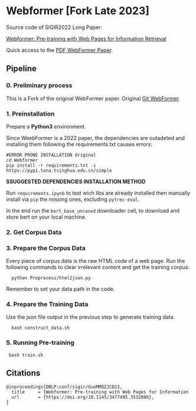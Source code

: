 # Webformer [Fork Late 2023]
Source code of SIGIR2022 Long Paper:

[Webformer: Pre-training with Web Pages for Information Retrieval](https://dl.acm.org/doi/abs/10.1145/3477495.3532086)

Quick access to the [PDF WebFormer Paper](https://wqfcr.github.io/publications/WebFormer.pdf).

## Pipeline

### 0. Preliminary process

This is a Fork of the original WebFormer paper.  Original [ Git WebFormer](https://github.com/xrr233/Webformer.git).

### 1. Preinstallation

Prepare a **Python3** environment.

Since WeebFormer is a 2022 paper, the dependencies are outadeted and installing them following the requirements.txt causes errors:

```
#ERROR PRONE INSTALLATION Original
cd Webformer
pip install -r requirements.txt -i https://pypi.tuna.tsinghua.edu.cn/simple
```

**SSUGGESTED DEPENDENCIES INSTALLATION METHOD**

Run `requirements.ipynb` to test wich libs are already installed then manually install via `pip` the missing ones, excluding `pytrec-eval`. 

In the end run the `bert_base_uncased` downloader cell, to download and store bert on your local machine.


### 2. Get Corpus Data



### 3. Prepare the Corpus Data
Every piece of corpus data is the raw HTML code of a web page.
Run the following commands to clear irrelevant content and get the training corpus:
```
  python Preprocess/html2json.py 
```
Remember to set your data path in the code.

### 4. Prepare the Training Data
Use the json file output in the previous step to generate training data.
```
  bash construct_data.sh
```

### 5. Running Pre-training

```
 bash train.sh
```

## Citations

```
@inproceedings{DBLP:conf/sigir/GuoMMQZJCD22,
  title     = {Webformer: Pre-training with Web Pages for Information 
  url       = {https://doi.org/10.1145/3477495.3532086},
}
```
